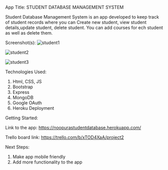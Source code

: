 App Title: STUDENT DATABASE MANAGEMENT SYSTEM

Student Database Management System is an app developed to keep track of student records where you can Create new student, view student details,update student, delete student. You can add courses for ech student as well as delete them.

Screenshot(s):
![student1](https://user-images.githubusercontent.com/49971981/167027537-5ada5886-2b30-4de9-930c-7d09947a0d51.png)

![student2](https://user-images.githubusercontent.com/49971981/167027579-a7e46128-7916-4121-989b-468edc467b3e.png)

![student3](https://user-images.githubusercontent.com/49971981/167027614-688a68b5-0499-4a22-af59-ab043f516187.png)

Technologies Used: 

1. Html, CSS, JS
2. Bootstrap
3. Express
4. MongoDB
5. Google OAuth
6. Heroku Deployment

Getting Started: 


Link to the app: 
https://noopurastudentdatabase.herokuapp.com/

Trello board link:
https://trello.com/b/xTOD4XaA/project2

Next Steps: 
1. Make app mobile friendly
2. Add more functionality to the app